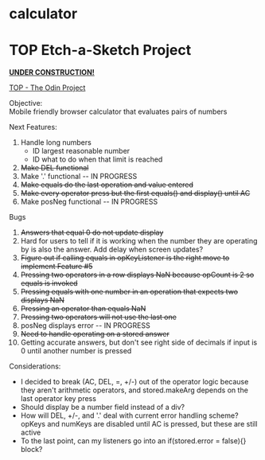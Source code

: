 # calculator

<h1>TOP Etch-a-Sketch Project</h1>

**[UNDER CONSTRUCTION!](https://el-pea.github.io/calculator/)**

[TOP - The Odin Project](https://www.theodinproject.com/faq)

Objective:</br>
Mobile friendly browser calculator that evaluates pairs of numbers

Next Features:</br>
1. Handle long numbers
    * ID largest reasonable number
    * ID what to do when that limit is reached
2. ~~Make DEL functional~~
3. Make '.' functional -- IN PROGRESS
4. ~~Make equals do the last operation and value entered~~
5. ~~Make every operator press but the first equals() and display() until AC~~
6. Make posNeg functional -- IN PROGRESS

Bugs</br>
1. ~~Answers that equal 0 do not update display~~
2. Hard for users to tell if it is working when the number they are operating by is also the answer. Add delay when screen updates?
3. ~~Figure out if calling equals in opKeyListener is the right move to implement Feature #5~~
4. ~~Pressing two operators in a row displays NaN because opCount is 2 so equals is invoked~~
5. ~~Pressing equals with one number in an operation that expects two displays NaN~~
6. ~~Pressing an operator than equals NaN~~
7. ~~Pressing two operators will not use the last one~~
8. posNeg displays error -- IN PROGRESS
9. ~~Need to handle operating on a stored answer~~
10. Getting accurate answers, but don't see right side of decimals if input is 0 until another number is pressed

Considerations:</br>
* I decided to break (AC, DEL, =, +/-) out of the operator logic because they aren't arithmetic operators, and stored.makeArg depends on the last operator key press
* Should display be a number field instead of a div?
* How will DEL, +/-, and '.' deal with current error handling scheme? opKeys and numKeys are disabled until AC is pressed, but these are still active
* To the last point, can my listeners go into an if(stored.error = false){} block?